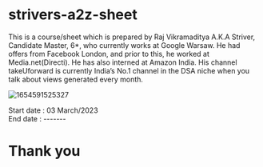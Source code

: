 # strivers-a2z-sheet

This is a course/sheet which is prepared by Raj Vikramaditya A.K.A Striver, Candidate Master, 6*, who currently works at Google Warsaw. He had offers from Facebook London, and prior to this, he worked at Media.net(Directi). He has also interned at Amazon India. His channel takeUforward is currently India’s No.1 channel in the DSA niche when you talk about views generated every month.

![1654591525327](https://user-images.githubusercontent.com/66811279/172405430-c58b25e6-5826-46d2-aa53-68e32359d32a.jpg)

Start date : 03 March/2023 <br>
End date : -------

# Thank you
